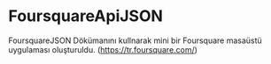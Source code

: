 # FoursquareApiJSON
FoursquareJSON Dökümanını kullnarak mini bir Foursquare masaüstü uygulaması oluşturuldu. (https://tr.foursquare.com/)
